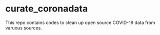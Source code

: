 # curate_coronadata

This repo contains codes to clean up open source COVID-19 data from varuous sources.

